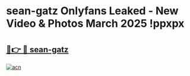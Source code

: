 # sean-gatz Onlyfans Leaked - New Video & Photos March 2025 !ppxpx

# <h2><a href="https://c5hyw9.iuczelnia.edu.pl?title=sean-gatz&ref=ppxpx">🔗👉 🔴 sean-gatz</a></h2>

[![acn](https://github.com/user-attachments/assets/0f9c940e-d8b0-45ae-aac7-cd30a18b3e1c)](https://c5hyw9.iuczelnia.edu.pl?title=sean-gatz&ref=ppxpx)

